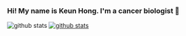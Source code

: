 ### Hi! My name is Keun Hong. I'm a cancer biologist 👋

![github stats](https://github-readme-stats.vercel.app/api?username=keun-hong&show_icons=true)
[![github stats](https://github-readme-stats.vercel.app/api/top-langs/?username=keun-hong&show_icons=true&hide_border=true&title_color=004386&icon_color=004386&layout=compact)](https://github.com/keun-hong)
<!--
**keun-hong/keun-hong** is a ✨ _special_ ✨ repository because its `README.md` (this file) appears on your GitHub profile.

Here are some ideas to get you started:

- 🔭 I’m currently working on ...
- 🌱 I’m currently learning ...
- 👯 I’m looking to collaborate on ...
- 🤔 I’m looking for help with ...
- 💬 Ask me about ...
- 📫 How to reach me: ...
- 😄 Pronouns: ...
- ⚡ Fun fact: ...
-->
